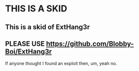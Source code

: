 # THIS IS A SKID
## This is a skid of ExtHang3r
## PLEASE USE https://github.com/Blobby-Boi/ExtHang3r
If anyone thought I found an exploit then, um, yeah no.
